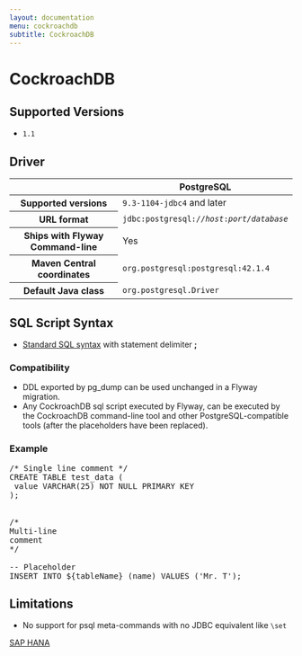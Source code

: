 ```yaml
---
layout: documentation
menu: cockroachdb
subtitle: CockroachDB
---
```

# CockroachDB

## Supported Versions

- `1.1`

## Driver

<table class="table">
<thead>
<tr>
<th></th>
<th>PostgreSQL</th>
</tr>
</thead>
<tr>
<th>Supported versions</th>
<td><code>9.3-1104-jdbc4</code> and later</td>
</tr>
<tr>
<th>URL format</th>
<td><code>jdbc:postgresql://<i>host</i>:<i>port</i>/<i>database</i></code></td>
</tr>
<tr>
<th>Ships with Flyway Command-line</th>
<td>Yes</td>
</tr>
<tr>
<th>Maven Central coordinates</th>
<td><code>org.postgresql:postgresql:42.1.4</code></td>
</tr>
<tr>
<th>Default Java class</th>
<td><code>org.postgresql.Driver</code></td>
</tr>
</table>

## SQL Script Syntax

- [Standard SQL syntax](/documentation/migrations#sql-based-migrations#syntax) with statement delimiter **;**

### Compatibility

- DDL exported by pg_dump can be used unchanged in a Flyway migration.
- Any CockroachDB sql script executed by Flyway, can be executed by the CockroachDB command-line tool and other
        PostgreSQL-compatible tools (after the placeholders have been replaced).

### Example

<pre class="prettyprint">/* Single line comment */
CREATE TABLE test_data (
 value VARCHAR(25) NOT NULL PRIMARY KEY
);


/*
Multi-line
comment
*/

-- Placeholder
INSERT INTO ${tableName} (name) VALUES (&#x27;Mr. T&#x27;);</pre>

## Limitations

- No support for psql meta-commands with no JDBC equivalent like `\set`

<p class="next-steps">
    <a class="btn btn-primary" href="/documentation/database/saphana">SAP HANA <i class="fa fa-arrow-right"></i></a>
</p>